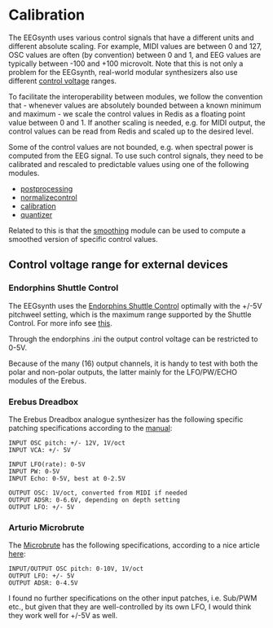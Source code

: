 # Calibration

The EEGsynth uses various control signals that have a different units and different absolute scaling. For example, MIDI values are between 0 and 127, OSC values are often (by convention) between 0 and 1, and EEG values are typically between -100 and +100 microvolt. Note that this is not only a problem for the EEGsynth, real-world modular synthesizers also use different [control voltage](https://en.wikipedia.org/wiki/CV/gate#CV) ranges.

To facilitate the interoperability between modules, we follow the convention that - whenever values are absolutely bounded between a known minimum and maximum - we scale the control values in Redis as a floating point value between 0 and 1. If another scaling is needed, e.g. for MIDI output, the control values can be read from Redis and scaled up to the desired level.

Some of the control values are not bounded, e.g. when spectral power is computed from the EEG signal. To use such control signals, they need to be calibrated and rescaled to predictable values using one of the following modules.

* [postprocessing](https://github.com/eegsynth/eegsynth/tree/master/module/postprocessing)
* [normalizecontrol](https://github.com/eegsynth/eegsynth/tree/master/module/normalizecontrol)
* [calibration](https://github.com/eegsynth/eegsynth/tree/master/module/calibration)
* [quantizer](https://github.com/eegsynth/eegsynth/tree/master/module/quantizer)

Related to this is that the [smoothing](https://github.com/eegsynth/eegsynth/tree/master/module/smoothing) module can be used to compute a smoothed version of specific control values.

## Control voltage range for external devices

### Endorphins Shuttle Control

The EEGsynth uses the [Endorphins Shuttle Control](https://www.modulargrid.net/e/endorphin-es-shuttle-control) optimally with the +/-5V pitchweel setting, which is the maximum range supported by the Shuttle Control. For more info see [this](http://www.eegsynth.org/?p=480).

Through the endorphins .ini the output control voltage can be restricted to 0-5V.

Because of the many (16) output channels, it is handy to test with both the polar and non-polar outputs, the latter mainly for the LFO/PW/ECHO modules of the Erebus.

### Erebus Dreadbox

The Erebus Dreadbox analogue synthesizer has the following specific patching specifications according to the [manual](http://www.dreadbox-fx.com/wp-content/uploads/2016/04/erebus_manual_v2.pdf):

```
INPUT OSC pitch: +/- 12V, 1V/oct
INPUT VCA: +/- 5V

INPUT LFO(rate): 0-5V
INPUT PW: 0-5V
INPUT Echo: 0-5V, best at 0-2.5V

OUTPUT OSC: 1V/oct, converted from MIDI if needed
OUTPUT ADSR: 0-6.6V, depending on depth setting
OUTPUT LFO: +/- 5V
```

### Arturio Microbrute

The [Microbrute](https://www.arturia.com/products/hardware-synths/microbrute/overview) has the following specifications, according to a nice article [here](http://www.hars.de/2016/01/microbrute-eurorack.html):

```
INPUT/OUTPUT OSC pitch: 0-10V, 1V/oct
OUTPUT LFO: +/- 5V
OUTPUT ADSR: 0-4.5V
```

I found no further specifications on the other input patches, i.e. Sub/PWM etc., but given that they are well-controlled by its own LFO, I would think they work well for +/-5V as well.
